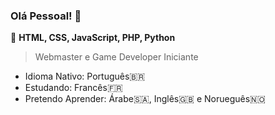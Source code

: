 ### Olá Pessoal! 👋

💟 **HTML, CSS, JavaScript, PHP, Python**

> Webmaster e Game Developer Iniciante

- Idioma Nativo: Português🇧🇷
- Estudando: Francês🇫🇷
- Pretendo Aprender: Árabe🇸🇦, Inglês🇬🇧 e Norueguês🇳🇴
